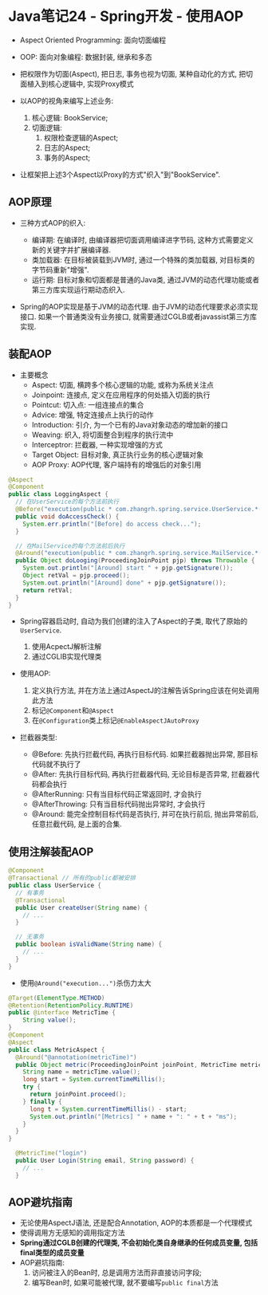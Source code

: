 # Java笔记24 - Spring开发 - 使用AOP

* Aspect Oriented Programming: 面向切面编程

* OOP: 面向对象编程: 数据封装, 继承和多态

* 把权限作为切面(Aspect), 把日志, 事务也视为切面, 某种自动化的方式, 把切面植入到核心逻辑中, 实现Proxy模式

* 以AOP的视角来编写上述业务:
  1. 核心逻辑: BookService;
  2. 切面逻辑:
      1. 权限检查逻辑的Aspect;
      2. 日志的Aspect;
      3. 事务的Aspect;

* 让框架把上述3个Aspect以Proxy的方式"织入"到"BookService".

## AOP原理

* 三种方式AOP的织入:
  * 编译期: 在编译时, 由编译器把切面调用编译进字节码, 这种方式需要定义新的关键字并扩展编译器.
  * 类加载器: 在目标被装载到JVM时, 通过一个特殊的类加载器, 对目标类的字节码重新"增强".
  * 运行期: 目标对象和切面都是普通的Java类, 通过JVM的动态代理功能或者第三方库实现运行期动态织入.

* Spring的AOP实现是基于JVM的动态代理. 由于JVM的动态代理要求必须实现接口. 如果一个普通类没有业务接口, 就需要通过CGLB或者javassist第三方库实现.

## 装配AOP

* 主要概念
  * Aspect: 切面, 横跨多个核心逻辑的功能, 或称为系统关注点
  * Joinpoint: 连接点, 定义在应用程序的何处插入切面的执行
  * Pointcut: 切入点: 一组连接点的集合
  * Advice: 增强, 特定连接点上执行的动作
  * Introduction: 引介, 为一个已有的Java对象动态的增加新的接口
  * Weaving: 织入, 将切面整合到程序的执行流中
  * Interceptror: 拦截器, 一种实现增强的方式
  * Target Object: 目标对象, 真正执行业务的核心逻辑对象
  * AOP Proxy: AOP代理, 客户端持有的增强后的对象引用

```java
@Aspect
@Component
public class LoggingAspect {
  // 在UserService的每个方法前执行
  @Before("execution(public * com.zhangrh.spring.service.UserService.*(..))")
  public void doAccessCheck() {
    System.err.println("[Before] do access check...");
  }

  // 在MailService的每个方法前后执行
  @Around("execution(public * com.zhangrh.spring.service.MailService.*(..))")
  public Object doLooging(ProceedingJoinPoint pjp) throws Throwable {
    System.out.println("[Around] start " + pjp.getSignature());
    Object retVal = pjp.proceed();
    System.out.println("[Around] done" + pjp.getSignature());
    return retVal;
  }
}
```

* Spring容器启动时, 自动为我们创建的注入了Aspect的子类, 取代了原始的`UserService`.
  1. 使用AcpectJ解析注解
  2. 通过CGLIB实现代理类

* 使用AOP:
  1. 定义执行方法, 并在方法上通过AspectJ的注解告诉Spring应该在何处调用此方法
  2. 标记`@Component`和`@Aspect`
  3. 在`@Configuration`类上标记`@EnableAspectJAutoProxy`

* 拦截器类型:
  * @Before: 先执行拦截代码, 再执行目标代码. 如果拦截器抛出异常, 那目标代码就不执行了
  * @After: 先执行目标代码, 再执行拦截器代码, 无论目标是否异常, 拦截器代码都会执行
  * @AfterRunning: 只有当目标代码正常返回时, 才会执行
  * @AfterThrowing: 只有当目标代码抛出异常时, 才会执行
  * @Around: 能完全控制目标代码是否执行, 并可在执行前后, 抛出异常前后, 任意拦截代码, 是上面的合集.

## 使用注解装配AOP

```java
@Component
@Transactional // 所有的public都被安排
public class UserService {
  // 有事务
  @Transactional
  public User createUser(String name) {
    // ...
  }

  // 无事务
  public boolean isValidName(String name) {
    // ...
  }
}
```

* 使用`@Around("execution...")`杀伤力太大

```java
@Target(ElementType.METHOD)
@Retention(RetentionPolicy.RUNTIME)
public @interface MetricTime {
    String value();
}
@Component
@Aspect
public class MetricAspect {
  @Around("@annotation(metricTime)")
  public Object metric(ProceedingJoinPoint joinPoint, MetricTime metricTime) throws Throwable {
    String name = metricTime.value();
    long start = System.currentTimeMillis();
    try {
      return joinPoint.proceed();
    } finally {
      long t = System.currentTimeMillis() - start;
      System.out.println("[Metrics] " + name + ": " + t + "ms");
    }
  }
}

  @MetricTime("login")
  public User Login(String email, String password) {
    // ...
  }
```

## AOP避坑指南

* 无论使用AspectJ语法, 还是配合Annotation, AOP的本质都是一个代理模式
* 使得调用方无感知的调用指定方法
* **Spring通过CGLB创建的代理类, 不会初始化类自身继承的任何成员变量, 包括final类型的成员变量**
* AOP避坑指南:
  1. 访问被注入的Bean时, 总是调用方法而非直接访问字段;
  2. 编写Bean时, 如果可能被代理, 就不要编写`public final`方法
